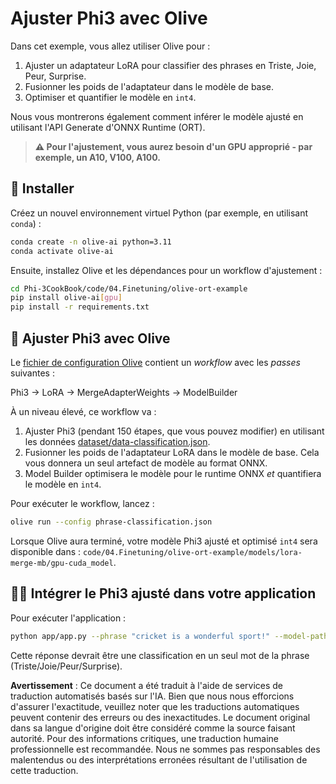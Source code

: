 # Ajuster Phi3 avec Olive

Dans cet exemple, vous allez utiliser Olive pour :

1. Ajuster un adaptateur LoRA pour classifier des phrases en Triste, Joie, Peur, Surprise.
1. Fusionner les poids de l'adaptateur dans le modèle de base.
1. Optimiser et quantifier le modèle en `int4`.

Nous vous montrerons également comment inférer le modèle ajusté en utilisant l'API Generate d'ONNX Runtime (ORT).

> **⚠️ Pour l'ajustement, vous aurez besoin d'un GPU approprié - par exemple, un A10, V100, A100.**

## 💾 Installer

Créez un nouvel environnement virtuel Python (par exemple, en utilisant `conda`) :

```bash
conda create -n olive-ai python=3.11
conda activate olive-ai
```

Ensuite, installez Olive et les dépendances pour un workflow d'ajustement :

```bash
cd Phi-3CookBook/code/04.Finetuning/olive-ort-example
pip install olive-ai[gpu]
pip install -r requirements.txt
```

## 🧪 Ajuster Phi3 avec Olive
Le [fichier de configuration Olive](../../../../../code/04.Finetuning/olive-ort-example/phrase-classification.json) contient un *workflow* avec les *passes* suivantes :

Phi3 -> LoRA -> MergeAdapterWeights -> ModelBuilder

À un niveau élevé, ce workflow va :

1. Ajuster Phi3 (pendant 150 étapes, que vous pouvez modifier) en utilisant les données [dataset/data-classification.json](../../../../../code/04.Finetuning/olive-ort-example/dataset/dataset-classification.json).
1. Fusionner les poids de l'adaptateur LoRA dans le modèle de base. Cela vous donnera un seul artefact de modèle au format ONNX.
1. Model Builder optimisera le modèle pour le runtime ONNX *et* quantifiera le modèle en `int4`.

Pour exécuter le workflow, lancez :

```bash
olive run --config phrase-classification.json
```

Lorsque Olive aura terminé, votre modèle Phi3 ajusté et optimisé `int4` sera disponible dans : `code/04.Finetuning/olive-ort-example/models/lora-merge-mb/gpu-cuda_model`.

## 🧑‍💻 Intégrer le Phi3 ajusté dans votre application

Pour exécuter l'application :

```bash
python app/app.py --phrase "cricket is a wonderful sport!" --model-path models/lora-merge-mb/gpu-cuda_model
```

Cette réponse devrait être une classification en un seul mot de la phrase (Triste/Joie/Peur/Surprise).

**Avertissement** :
Ce document a été traduit à l'aide de services de traduction automatisés basés sur l'IA. Bien que nous nous efforcions d'assurer l'exactitude, veuillez noter que les traductions automatiques peuvent contenir des erreurs ou des inexactitudes. Le document original dans sa langue d'origine doit être considéré comme la source faisant autorité. Pour des informations critiques, une traduction humaine professionnelle est recommandée. Nous ne sommes pas responsables des malentendus ou des interprétations erronées résultant de l'utilisation de cette traduction.
